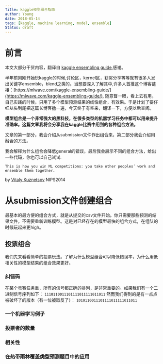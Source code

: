 ```yaml
---
Title: kaggle模型组合指南
author: Young
date: 2018-05-14
tags: [kaggle, machine learning, model, ensemble]
Status: draft
---
```

# 前言 

本文大部分干货内容，翻译自 [kaggle ensembling guide](https://mlwave.com/kaggle-ensembling-guide/),感谢。

半年前刚刚开始玩kaggle的时候,讨论区，kernel区，获奖分享等等就有很多人发出关键字ensemble，blend之类的。当想要深入了解其中,许多人首推这个博客链接：[https://mlwave.com/kaggle-ensembling-guide/](https://mlwave.com/kaggle-ensembling-guide/), 随意瞥一眼，看上去有用。自己实践的时候，只用了多个模型预测结果的线性组合，有效果。于是计划了要仔细从头到尾把这篇长博客撸一遍，今天终于有空来，翻译一下，方便以后查阅。

**模型组合是一个非常强大的黑科技，在很多类型的机器学习任务中都可以用来提升准确率。这篇文章我将会分享我在kaggle比赛中用到的各种组合方法。**

文章的第一部分，我会介绍从submission文件作出组合来，第二部分我会介绍用融合的方法。

我会解释为什么组合会降低general的错误。最后我会展示不同的组合方法，给出一些代码，你也可以自己试试.

```
This is how you win ML competitions: you take other peoples’ work and ensemble them together.  
```
by [Vitaly Kuznetsov](https://cims.nyu.edu/~vitaly/) NIPS2014

# 从submission文件创建组合

最基本的最方便的组合方式，就是从提交的csv文件开始。你只需要那些预测的结果文件，不需要重新训练模型。这是对已经存在的模型最快的组合方式，在组队的时候玩起来更high。

## 投票组合

我们先来看看简单的投票玩法。了解为什么模型组合可以降低错误率，为什么用低相关性的模型结果的组合效果更好。

### 纠错码

在某个竞赛任务重，所有的信号都正确的排列，是非常重要的。如果我们有一个二进制信号序列如下：
```1110110011101111011111011011```
然而我们得到的是有一点点被破坏了的版本（有一位被取反了）：
```1010110011101111011111011011```

### 一个机器学习例子

### 投票者的数量

### 相关性

### 在热带雨林覆盖类型预测题目中的应用

